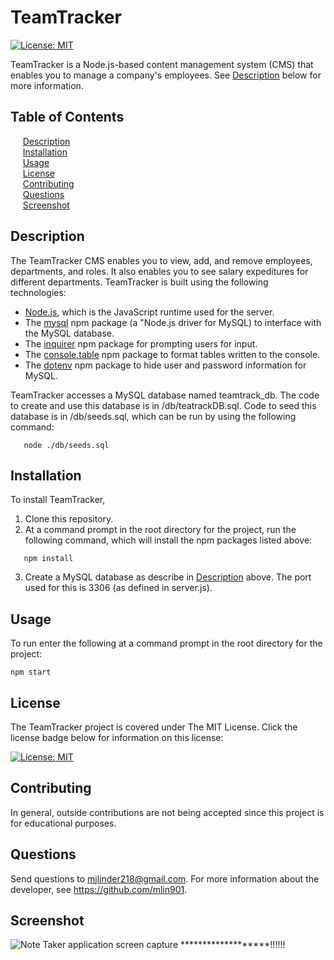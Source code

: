 # TeamTracker

[![License: MIT](https://img.shields.io/badge/License-MIT-yellow.svg)](https://opensource.org/licenses/MIT)

TeamTracker is a Node.js-based content management system (CMS) that enables you to manage a company's employees. See [Description](#description) below for more information.

## Table of Contents

&nbsp;&nbsp;&nbsp;&nbsp;&nbsp;[Description](#description)<br/>
&nbsp;&nbsp;&nbsp;&nbsp;&nbsp;[Installation](#installation)<br/>
&nbsp;&nbsp;&nbsp;&nbsp;&nbsp;[Usage](#usage)<br/>
&nbsp;&nbsp;&nbsp;&nbsp;&nbsp;[License](#license)<br/>
&nbsp;&nbsp;&nbsp;&nbsp;&nbsp;[Contributing](#contributing)<br/>
&nbsp;&nbsp;&nbsp;&nbsp;&nbsp;[Questions](#questions)<br/>
&nbsp;&nbsp;&nbsp;&nbsp;&nbsp;[Screenshot](#screenshot)<br/>

## Description

The TeamTracker CMS enables you to view, add, and remove employees, departments, and roles. It also enables you to see salary expeditures for different departments. TeamTracker is built using the following technologies:

- [Node.js](https://nodejs.org/), which is the JavaScript runtime used for the server.
- The [mysql](https://www.npmjs.com/package/mysql) npm package (a "Node.js driver for MySQL) to interface with the MySQL database.
- The [inquirer](https://www.npmjs.com/package/inquirer) npm package for prompting users for input.
- The [console.table](https://www.npmjs.com/package/console.table) npm package to format tables written to the console.
- The [dotenv](https://www.npmjs.com/package/dotenv) npm package to hide user and password information for MySQL.

TeamTracker accesses a MySQL database named teamtrack_db. The code to create and use this database is in /db/teatrackDB.sql. Code to seed this database is in /db/seeds.sql, which can be run by using the following command:
```
   node ./db/seeds.sql
```

## Installation 

To install TeamTracker, 

1. Clone this repository.
2. At a command prompt in the root directory for the project, run the following command, which will install the npm packages listed above:
```
   npm install
```
3. Create a MySQL database as describe in [Description](#description) above. The port used for this is 3306 (as defined in server.js).

## Usage 

To run enter the following at a command prompt in the root directory for the project: 
```
npm start    
```

## License

The TeamTracker project is covered under The MIT License. Click the license badge below for information on this license:

[![License: MIT](https://img.shields.io/badge/License-MIT-yellow.svg)](https://opensource.org/licenses/MIT)

## Contributing

In general, outside contributions are not being accepted since this project is for educational purposes. 

## Questions

Send questions to mjlinder218@gmail.com. 
For more information about the developer, see https://github.com/mlin901.

## Screenshot 

![Note Taker application screen capture](./mjl_notetakerscreenshot.jpg) *******************!!!!!!